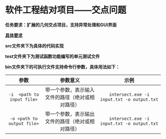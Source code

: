# 软件工程结对项目——交点问题

**任务要求：扩展的几何交点项目，支持异常处理和GUI界面**

[**具体要求**](https://edu.cnblogs.com/campus/buaa/BUAA_SE_2020_LJ/homework/10466)

**src文件夹下为具体的代码实现**

**test文件夹下为测试函数功能编写的单元测试文件**

**bin文件夹下的可执行文件支持命令行参数，具体用法如下：**

|            参数            |                     参数意义                     |                    示例                    |
| :------------------------: | :----------------------------------------------: | :----------------------------------------: |
| `-i  <path to input file>` | 带一个参数，表示输入文件的路径（绝对或相对路径） | `intersect.exe -i input.txt -o output.txt` |
| `-o <path to output file>` | 带一个参数，表示输出文件的路径（绝对或相对路径） | `intersect.exe -i input.txt -o output.txt` |


